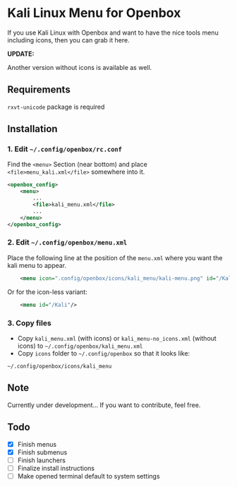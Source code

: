 # Kali Linux Menu for Openbox

If you use Kali Linux with Openbox and want to have the nice tools menu including icons, then you can grab it here.

**UPDATE:**

Another version without icons is available as well.



## Requirements

`rxvt-unicode` package is required


## Installation

### 1. Edit `~/.config/openbox/rc.conf`

Find the `<menu>` Section (near bottom) and place `<file>menu_kali.xml</file>` somewhere into it.
```xml
<openbox_config>
	<menu>
		...
		<file>kali_menu.xml</file>
		...
	</menu>
</openbox_config>
```

### 2. Edit `~/.config/openbox/menu.xml`

Place the following line at the position of the `menu.xml` where you want the kali menu to appear.
```xml
	<menu icon=".config/openbox/icons/kali_menu/kali-menu.png" id="/Kali"/>
```
Or for the icon-less variant:
```xml
	<menu id="/Kali"/>
```


### 3. Copy files

* Copy `kali_menu.xml` (with icons) or `kali_menu-no_icons.xml` (without icons) to `~/.config/openbox/kali_menu.xml`
* Copy `icons` folder to `~/.config/openbox` so that it looks like:

```
~/.config/openbox/icons/kali_menu
```



## Note

Currently under development...
If you want to contribute, feel free.



## Todo

- [X] Finish menus
- [X] Finish submenus
- [ ] Finish launchers
- [ ] Finalize install instructions
- [ ] Make opened terminal default to system settings
